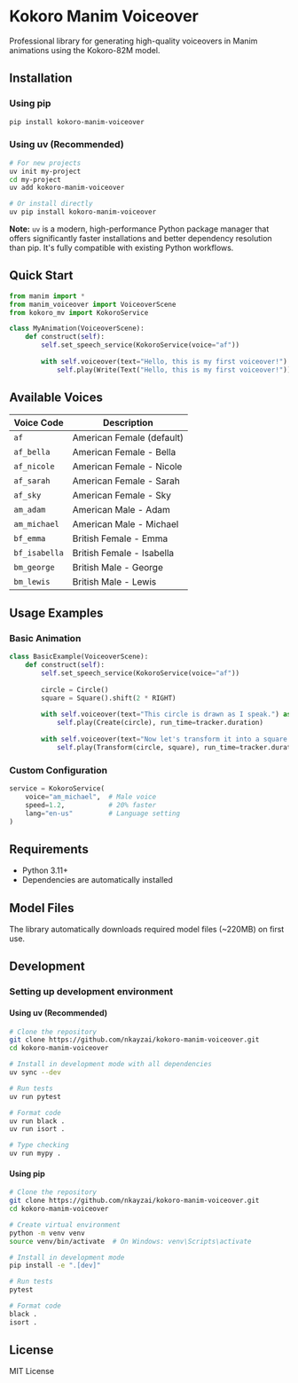 # Kokoro Manim Voiceover

Professional library for generating high-quality voiceovers in Manim animations using the Kokoro-82M model.

## Installation

### Using pip
```bash
pip install kokoro-manim-voiceover
```

### Using uv (Recommended)
```bash
# For new projects
uv init my-project
cd my-project
uv add kokoro-manim-voiceover

# Or install directly
uv pip install kokoro-manim-voiceover
```

**Note:** `uv` is a modern, high-performance Python package manager that offers significantly faster installations and better dependency resolution than pip. It's fully compatible with existing Python workflows.

## Quick Start

```python
from manim import *
from manim_voiceover import VoiceoverScene
from kokoro_mv import KokoroService

class MyAnimation(VoiceoverScene):
    def construct(self):
        self.set_speech_service(KokoroService(voice="af"))
        
        with self.voiceover(text="Hello, this is my first voiceover!") as tracker:
            self.play(Write(Text("Hello, this is my first voiceover!")), run_time=tracker.duration)
```

## Available Voices

| Voice Code | Description |
|------------|-------------|
| `af` | American Female (default) |
| `af_bella` | American Female - Bella |
| `af_nicole` | American Female - Nicole |
| `af_sarah` | American Female - Sarah |
| `af_sky` | American Female - Sky |
| `am_adam` | American Male - Adam |
| `am_michael` | American Male - Michael |
| `bf_emma` | British Female - Emma |
| `bf_isabella` | British Female - Isabella |
| `bm_george` | British Male - George |
| `bm_lewis` | British Male - Lewis |

## Usage Examples

### Basic Animation
```python
class BasicExample(VoiceoverScene):
    def construct(self):
        self.set_speech_service(KokoroService(voice="af"))
        
        circle = Circle()
        square = Square().shift(2 * RIGHT)
        
        with self.voiceover(text="This circle is drawn as I speak.") as tracker:
            self.play(Create(circle), run_time=tracker.duration)
        
        with self.voiceover(text="Now let's transform it into a square.") as tracker:
            self.play(Transform(circle, square), run_time=tracker.duration)
```

### Custom Configuration
```python
service = KokoroService(
    voice="am_michael",  # Male voice
    speed=1.2,           # 20% faster
    lang="en-us"         # Language setting
)
```

## Requirements

- Python 3.11+
- Dependencies are automatically installed

## Model Files

The library automatically downloads required model files (~220MB) on first use.

## Development

### Setting up development environment

#### Using uv (Recommended)
```bash
# Clone the repository
git clone https://github.com/nkayzai/kokoro-manim-voiceover.git
cd kokoro-manim-voiceover

# Install in development mode with all dependencies
uv sync --dev

# Run tests
uv run pytest

# Format code
uv run black .
uv run isort .

# Type checking
uv run mypy .
```

#### Using pip
```bash
# Clone the repository
git clone https://github.com/nkayzai/kokoro-manim-voiceover.git
cd kokoro-manim-voiceover

# Create virtual environment
python -m venv venv
source venv/bin/activate  # On Windows: venv\Scripts\activate

# Install in development mode
pip install -e ".[dev]"

# Run tests
pytest

# Format code
black .
isort .
```

## License

MIT License